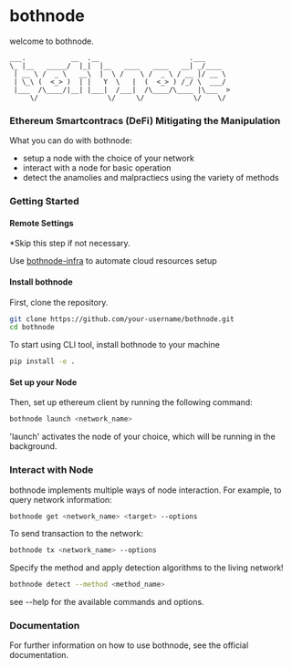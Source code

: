 # bothnode
welcome to bothnode.
```
___.           __  .__                      .___      
\_ |__   _____/  |_|  |__   ____   ____   __| _/____  
 | __ \ /  _ \   __\  |  \ /    \ /  _ \ / __ |/ __ \ 
 | \_\ (  <_> )  | |   Y  \   |  (  <_> ) /_/ \  ___/ 
 |___  /\____/|__| |___|  /___|  /\____/\____ |\___  >
     \/                 \/     \/            \/    \/ 
```

### Ethereum Smartcontracs (DeFi) Mitigating the Manipulation
What you can do with bothnode:
 - setup a node with the choice of your network
 - interact with a node for basic operation 
 - detect the anamolies and malpractiecs using the variety of methods

### Getting Started 
#### Remote Settings 
*Skip this step if not necessary.

Use [bothnode-infra](https://github.com/Utatistics/bothnode-infra/tree/main) to automate cloud resources setup 

#### Install bothnode
First, clone the repository. 
```bash
git clone https://github.com/your-username/bothnode.git
cd bothnode
```

To start using CLI tool, install bothnode to your machine 
```bash
pip install -e .
```

#### Set up your Node
Then, set up ethereum client by running the following command:
```bash
bothnode launch <network_name>
```
'launch' activates the node of your choice, which will be running in the background. 

### Interact with Node
bothnode implements multiple ways of node interaction. For example, to query network information:
```bash
bothnode get <network_name> <target> --options
```

To send transaction to the network:
```bash
bothnode tx <network_name> --options
```

Specify the method and apply detection algorithms to the living network!
```bash
bothnode detect --method <method_name>
```

see --help for the available commands and options.

### Documentation
For further information on how to use bothnode, see the official documentation.
